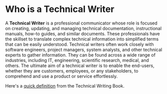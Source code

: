 # Who is a Technical Writer

A **Technical Writer** is a professional communicator whose role is focused on creating, updating, and managing technical documentation, instructional manuals, how-to guides, and similar documents. These professionals have the skillset to translate complex technical information into simplified terms that can be easily understood. Technical writers often work closely with software engineers, project managers, system analysts, and other technical experts to gather information. They can be found across a wide range of industries, including IT, engineering, scientific research, medical, and others. The ultimate aim of a technical writer is to enable the end-users, whether they are customers, employees, or any stakeholders, to comprehend and use a product or service effortlessly.

Here's a [quick definition](https://boffin.education/glossary-of-technical-writing-terms/#technical-writer) from the Technical Writing Book.
